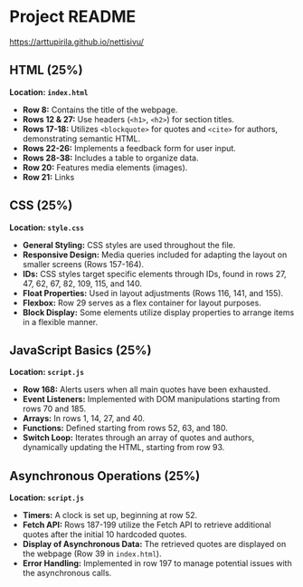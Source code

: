 # Project README

https://arttupirila.github.io/nettisivu/

## HTML (25%)

**Location: `index.html`**

- **Row 8:** Contains the title of the webpage.
- **Rows 12 & 27:** Use headers (`<h1>`, `<h2>`) for section titles.
- **Rows 17-18:** Utilizes `<blockquote>` for quotes and `<cite>` for authors, demonstrating semantic HTML.
- **Rows 22-26:** Implements a feedback form for user input.
- **Rows 28-38:** Includes a table to organize data.
- **Row 20:** Features media elements (images).
- **Row 21:** Links

## CSS (25%)

**Location: `style.css`**

- **General Styling:** CSS styles are used throughout the file.
- **Responsive Design:** Media queries included for adapting the layout on smaller screens (Rows 157-164).
- **IDs:** CSS styles target specific elements through IDs, found in rows 27, 47, 62, 67, 82, 109, 115, and 140.
- **Float Properties:** Used in layout adjustments (Rows 116, 141, and 155).
- **Flexbox:** Row 29 serves as a flex container for layout purposes.
- **Block Display:** Some elements utilize display properties to arrange items in a flexible manner.

## JavaScript Basics (25%)

**Location: `script.js`**

- **Row 168:** Alerts users when all main quotes have been exhausted.
- **Event Listeners:** Implemented with DOM manipulations starting from rows 70 and 185.
- **Arrays:** In rows 1, 14, 27, and 40.
- **Functions:** Defined starting from rows 52, 63, and 180.
- **Switch Loop:** Iterates through an array of quotes and authors, dynamically updating the HTML, starting from row 93.

## Asynchronous Operations (25%)

**Location: `script.js`**

- **Timers:** A clock is set up, beginning at row 52.
- **Fetch API:** Rows 187-199 utilize the Fetch API to retrieve additional quotes after the initial 10 hardcoded quotes.
- **Display of Asynchronous Data:** The retrieved quotes are displayed on the webpage (Row 39 in `index.html`).
- **Error Handling:** Implemented in row 197 to manage potential issues with the asynchronous calls.
